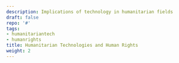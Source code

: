 ```yaml
---
description: Implications of technology in humanitarian fields 
draft: false
repo: '#'
tags:
- humanitariantech
- humanrights
title: Humanitarian Technologies and Human Rights
weight: 2
---
```

